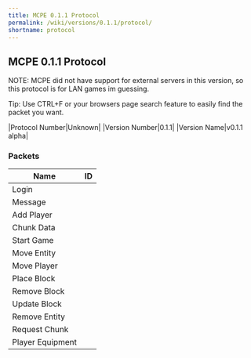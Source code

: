 ```yaml
---
title: MCPE 0.1.1 Protocol
permalink: /wiki/versions/0.1.1/protocol/
shortname: protocol
---
```

## MCPE 0.1.1 Protocol  
NOTE: MCPE did not have support for external servers in this version, so this protocol is for LAN games im guessing.

Tip: Use CTRL+F or your browsers page search feature to easily find the packet you want.  
   
|Protocol Number|Unknown|
|Version Number|0.1.1|
|Version Name|v0.1.1 alpha|
   
### Packets

|Name|ID|
|----|--|
|Login||
|Message||
|Add Player||
|Chunk Data||
|Start Game||
|Move Entity||
|Move Player||
|Place Block||
|Remove Block||
|Update Block||
|Remove Entity||
|Request Chunk||
|Player Equipment||
